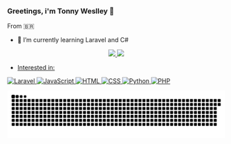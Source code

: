 ### Greetings, i'm Tonny Weslley 🤙
From 🇧🇷
- 🌱 I’m currently learning Laravel and C#

<div align="center">
  <a href="https://github.com/Tonny-Weslley"/>
  <img height="180em" src="https://github-readme-stats.vercel.app/api?username=Tonny-Weslley&show_icons=true&theme=dark&include_all_commits=true&count_private=true"/>
  <img height="180em" src="https://github-readme-stats.vercel.app/api/top-langs/?username=Tonny-Weslley&layout=compact&langs_count=7&theme=dark"/>
</div>
  
- Interested in:
  
![Laravel](https://img.shields.io/badge/Laravel-FF2D20?style=for-the-badge&logo=laravel&logoColor=white)
![JavaScript](https://img.shields.io/badge/JavaScript-F7DF1E?style=for-the-badge&logo=javascript&logoColor=black)
![HTML](https://img.shields.io/badge/HTML-239120?style=for-the-badge&logo=html5&logoColor=white)
![CSS](https://img.shields.io/badge/CSS-239120?&style=for-the-badge&logo=css3&logoColor=white)
![Python](https://img.shields.io/badge/Python-14354C?style=for-the-badge&logo=python&logoColor=white)
![PHP](https://img.shields.io/badge/PHP-777BB4?style=for-the-badge&logo=php&logoColor=white)

![Snake animation](https://github.com/Tonny-weslley/Tonny-weslley/blob/output/github-contribution-grid-snake.svg)

